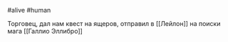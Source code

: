 #alive #human

Торговец, дал нам квест на ящеров, отправил в [[Лейлон]] на поиски мага [[Галлио Эллибро]]
